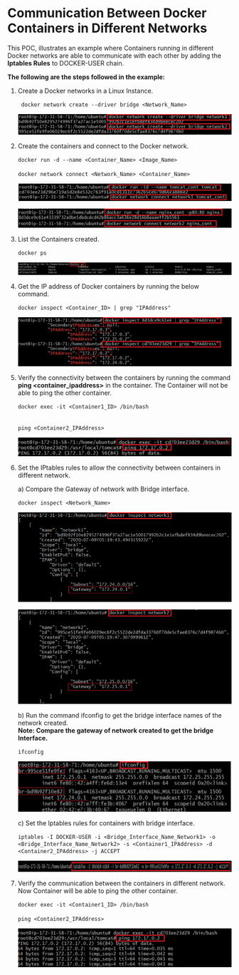 # Communication Between Docker Containers in Different Networks


This POC, illustrates an example where Containers running in different Docker networks are able to communicate with each other by adding the **Iptables Rules** to DOCKER-USER chain.

**The following are the steps followed in the example:**
 
1.	Create a Docker networks in a Linux Instance.

         docker network create --driver bridge <Network_Name>
       
    ![Alt text](https://github.com/Protontech-1803/devops/blob/master/DockerNetworks/CreateNetwork.png)
       
       
2.	Create the containers and connect to the Docker network.

        docker run -d --name <Container_Name> <Image_Name>
        
        docker network connect <Network_Name> <Container_Name>
        
        
       
    ![Alt text](https://github.com/Protontech-1803/devops/blob/master/DockerNetworks/CreateContainer1.png)
   
    ![Alt text](https://github.com/Protontech-1803/devops/blob/master/DockerNetworks/CreateContainer2.png)   


3.	List the Containers created.

        docker ps
       
    ![Alt text](https://github.com/Protontech-1803/devops/blob/master/DockerNetworks/ContainerList.png)



4. Get the IP address of Docker containers by running the below command.

       docker inspect <Container_ID> | grep "IPAddress"
       
    ![Alt text](https://github.com/Protontech-1803/devops/blob/master/DockerNetworks/GetContainerIP.png)


5. Verify the connectivity between the containers by running the command **ping <container_ipaddress>** in the container. The Container will not be able to ping the other container.

       docker exec -it <Container1_ID> /bin/bash


       ping <Container2_IPAddress>
       
    ![Alt text](https://github.com/Protontech-1803/devops/blob/master/DockerNetworks/Ping1.png)


6.	Set the IPtables rules to allow the connectivity between containers in different network.

    a)	Compare the Gateway of network with Bridge interface.
    
        docker inspect <Network_Name>
       
      ![Alt text](https://github.com/Protontech-1803/devops/blob/master/DockerNetworks/Gateway1.png)
    
      ![Alt text](https://github.com/Protontech-1803/devops/blob/master/DockerNetworks/Gateway2.png)
    
    
    b) Run the command ifconfig to get the bridge interface names of the network created.  
    **Note: Compare the gateway of network created to get the bridge Interface.**
    
        ifconfig
       
      ![Alt text](https://github.com/Protontech-1803/devops/blob/master/DockerNetworks/ifconfig.png)
    

    c)	Set the Iptables rules for containers with bridge interface.
   
        iptables -I DOCKER-USER -i <Bridge_Interface_Name_Network1> -o <Bridge_Interface_Name_Network2> -s <Container1_IPAddress> -d <Container2_IPAddress> -j ACCEPT
       
      ![Alt text](https://github.com/Protontech-1803/devops/blob/master/DockerNetworks/IPtable.png)
      
 
5. Verify the communication between the containers in different network. Now Container will be able to ping the other container.

       docker exec -it <Container1_ID> /bin/bash

       ping <Container2_IPAddress>
       
       
    ![Alt text](https://github.com/Protontech-1803/devops/blob/master/DockerNetworks/ping2.png)

